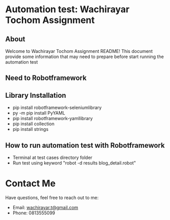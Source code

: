 # Automation test: Wachirayar Tochom Assignment 

## About
Welcome to Wachirayar Tochom Assignment README! This document provide some information that may need to prepare
before start running the automation test

## Need to Robotframework 

## Library Installation
- pip install robotframework-seleniumlibrary
- py -m pip install PyYAML
- pip install robotframework-yamllibrary
- pip install collection
- pip install strings

## How to run automation test with Robotframework
- Terminal at test cases directory folder
- Run test using keyword "robot -d results blog_detail.robot"

# Contact Me
Have questions, feel free to reach out to me:

- Email: wachirayar.t@gmail.com
- Phone: 0813555099